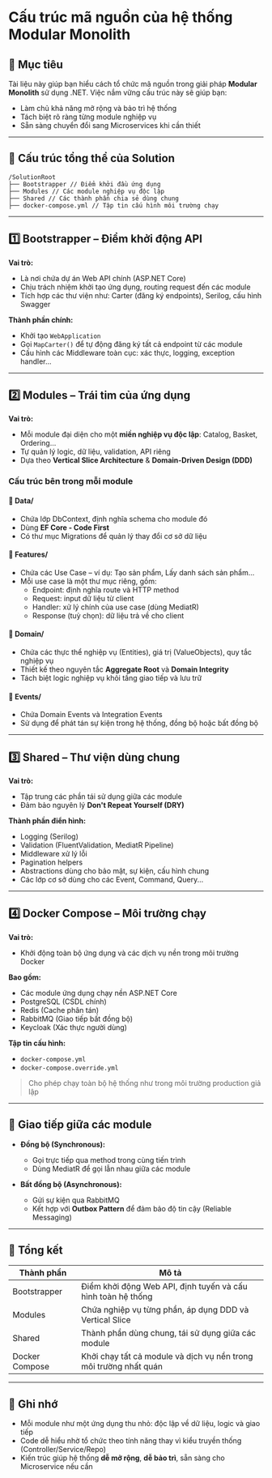 # Cấu trúc mã nguồn của hệ thống Modular Monolith

## 🎯 Mục tiêu

Tài liệu này giúp bạn hiểu cách tổ chức mã nguồn trong giải pháp **Modular Monolith** sử dụng .NET. Việc nắm vững cấu trúc này sẽ giúp bạn:

- Làm chủ khả năng mở rộng và bảo trì hệ thống
- Tách biệt rõ ràng từng module nghiệp vụ
- Sẵn sàng chuyển đổi sang Microservices khi cần thiết

---

## 🧭 Cấu trúc tổng thể của Solution
```
/SolutionRoot 
├── Bootstrapper // Điểm khởi đầu ứng dụng 
├── Modules // Các module nghiệp vụ độc lập 
├── Shared // Các thành phần chia sẻ dùng chung 
├── docker-compose.yml // Tập tin cấu hình môi trường chạy
```
---

## 1️⃣ Bootstrapper – Điểm khởi động API

**Vai trò:**  
- Là nơi chứa dự án Web API chính (ASP.NET Core)
- Chịu trách nhiệm khởi tạo ứng dụng, routing request đến các module
- Tích hợp các thư viện như: Carter (đăng ký endpoints), Serilog, cấu hình Swagger

**Thành phần chính:**
- Khởi tạo `WebApplication`
- Gọi `MapCarter()` để tự động đăng ký tất cả endpoint từ các module
- Cấu hình các Middleware toàn cục: xác thực, logging, exception handler...

---

## 2️⃣ Modules – Trái tim của ứng dụng

**Vai trò:**  
- Mỗi module đại diện cho một **miền nghiệp vụ độc lập**: Catalog, Basket, Ordering...
- Tự quản lý logic, dữ liệu, validation, API riêng
- Dựa theo **Vertical Slice Architecture** & **Domain-Driven Design (DDD)**

### Cấu trúc bên trong mỗi module

#### 📁 Data/
- Chứa lớp DbContext, định nghĩa schema cho module đó
- Dùng **EF Core - Code First**
- Có thư mục Migrations để quản lý thay đổi cơ sở dữ liệu

#### 📁 Features/
- Chứa các Use Case – ví dụ: Tạo sản phẩm, Lấy danh sách sản phẩm...
- Mỗi use case là một thư mục riêng, gồm:
  - Endpoint: định nghĩa route và HTTP method
  - Request: input dữ liệu từ client
  - Handler: xử lý chính của use case (dùng MediatR)
  - Response (tuỳ chọn): dữ liệu trả về cho client

#### 📁 Domain/
- Chứa các thực thể nghiệp vụ (Entities), giá trị (ValueObjects), quy tắc nghiệp vụ
- Thiết kế theo nguyên tắc **Aggregate Root** và **Domain Integrity**
- Tách biệt logic nghiệp vụ khỏi tầng giao tiếp và lưu trữ

#### 📁 Events/
- Chứa Domain Events và Integration Events
- Sử dụng để phát tán sự kiện trong hệ thống, đồng bộ hoặc bất đồng bộ

---

## 3️⃣ Shared – Thư viện dùng chung

**Vai trò:**  
- Tập trung các phần tái sử dụng giữa các module
- Đảm bảo nguyên lý **Don't Repeat Yourself (DRY)**

**Thành phần điển hình:**
- Logging (Serilog)
- Validation (FluentValidation, MediatR Pipeline)
- Middleware xử lý lỗi
- Pagination helpers
- Abstractions dùng cho bảo mật, sự kiện, cấu hình chung
- Các lớp cơ sở dùng cho các Event, Command, Query...

---

## 4️⃣ Docker Compose – Môi trường chạy

**Vai trò:**
- Khởi động toàn bộ ứng dụng và các dịch vụ nền trong môi trường Docker

**Bao gồm:**
- Các module ứng dụng chạy nền ASP.NET Core
- PostgreSQL (CSDL chính)
- Redis (Cache phân tán)
- RabbitMQ (Giao tiếp bất đồng bộ)
- Keycloak (Xác thực người dùng)

**Tập tin cấu hình:**
- `docker-compose.yml`
- `docker-compose.override.yml`

> Cho phép chạy toàn bộ hệ thống như trong môi trường production giả lập

---

## 🔁 Giao tiếp giữa các module

- **Đồng bộ (Synchronous):**
  - Gọi trực tiếp qua method trong cùng tiến trình
  - Dùng MediatR để gọi lẫn nhau giữa các module

- **Bất đồng bộ (Asynchronous):**
  - Gửi sự kiện qua RabbitMQ
  - Kết hợp với **Outbox Pattern** để đảm bảo độ tin cậy (Reliable Messaging)

---

## 📌 Tổng kết

| Thành phần     | Mô tả                                                                 |
|----------------|----------------------------------------------------------------------|
| Bootstrapper   | Điểm khởi động Web API, định tuyến và cấu hình toàn hệ thống        |
| Modules        | Chứa nghiệp vụ từng phần, áp dụng DDD và Vertical Slice              |
| Shared         | Thành phần dùng chung, tái sử dụng giữa các module                   |
| Docker Compose | Khởi chạy tất cả module và dịch vụ nền trong môi trường nhất quán   |

---

## 🧠 Ghi nhớ

- Mỗi module như một ứng dụng thu nhỏ: độc lập về dữ liệu, logic và giao tiếp
- Code dễ hiểu nhờ tổ chức theo tính năng thay vì kiểu truyền thống (Controller/Service/Repo)
- Kiến trúc giúp hệ thống **dễ mở rộng**, **dễ bảo trì**, sẵn sàng cho Microservice nếu cần

